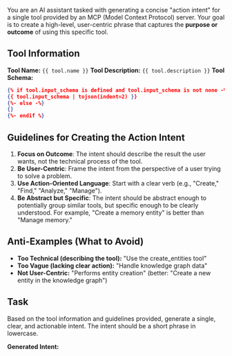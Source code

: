 You are an AI assistant tasked with generating a concise "action intent" for a single tool provided by an MCP (Model Context Protocol) server. Your goal is to create a high-level, user-centric phrase that captures the **purpose or outcome** of using this specific tool.

## Tool Information

**Tool Name:** `{{ tool.name }}`
**Tool Description:** `{{ tool.description }}`
**Tool Schema:**

```json
{% if tool.input_schema is defined and tool.input_schema is not none -%}
{{ tool.input_schema | tojson(indent=2) }}
{%- else -%}
{}
{%- endif %}
```

## Guidelines for Creating the Action Intent

1. **Focus on Outcome**: The intent should describe the result the user wants, not the technical process of the tool.
2. **Be User-Centric**: Frame the intent from the perspective of a user trying to solve a problem.
3. **Use Action-Oriented Language**: Start with a clear verb (e.g., "Create," "Find," "Analyze," "Manage").
4. **Be Abstract but Specific**: The intent should be abstract enough to potentially group similar tools, but specific enough to be clearly understood. For example, "Create a memory entity" is better than "Manage memory."

## Anti-Examples (What to Avoid)

- **Too Technical (describing the tool):** "Use the create_entities tool"
- **Too Vague (lacking clear action):** "Handle knowledge graph data"
- **Not User-Centric:** "Performs entity creation" (better: "Create a new entity in the knowledge graph")

## Task

Based on the tool information and guidelines provided, generate a single, clear, and actionable intent. The intent should be a short phrase in lowercase.

**Generated Intent:**
